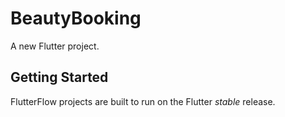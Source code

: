 # BeautyBooking

A new Flutter project.

## Getting Started

FlutterFlow projects are built to run on the Flutter _stable_ release.
